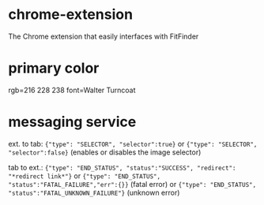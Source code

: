 # chrome-extension
The Chrome extension that easily interfaces with FitFinder

# primary color
rgb=216 228 238
font=Walter Turncoat

# messaging service

ext. to tab:
`{"type": "SELECTOR", "selector":true}` or `{"type": "SELECTOR", "selector":false}` (enables or disables the image selector)

tab to ext.:
`{"type": "END_STATUS", "status":"SUCCESS", "redirect": "*redirect link*"}`
or 
`{"type": "END_STATUS", "status":"FATAL_FAILURE","err":{}}` (fatal error)
or
`{"type": "END_STATUS", "status":"FATAL_UNKNOWN_FAILURE"}` (unknown error)